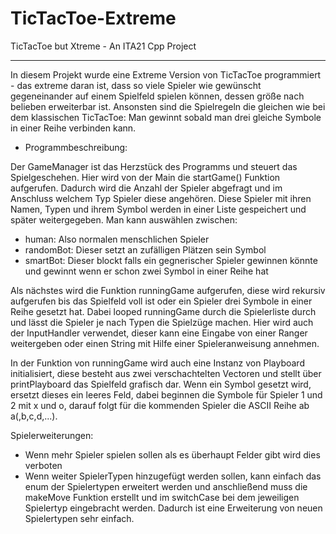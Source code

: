 # TicTacToe-Extreme
 TicTacToe but Xtreme - An ITA21 Cpp Project


----

In diesem Projekt wurde eine Extreme Version von TicTacToe programmiert - das extreme daran ist, dass so viele Spieler wie gewünscht gegeneinander auf einem Spielfeld spielen können, dessen größe nach belieben erweiterbar ist. Ansonsten sind die Spielregeln die gleichen wie bei dem klassischen TicTacToe: Man gewinnt sobald man drei gleiche Symbole in einer Reihe verbinden kann.

- Programmbeschreibung:

Der GameManager ist das Herzstück des Programms und steuert das Spielgeschehen. Hier wird von der Main die startGame() Funktion aufgerufen. Dadurch wird die Anzahl der Spieler abgefragt und im Anschluss welchem Typ Spieler diese angehören. Diese Spieler mit ihren Namen, Typen und ihrem Symbol werden in einer Liste gespeichert und später weitergegeben.
Man kann auswählen zwischen:

- human: Also normalen menschlichen Spieler
- randomBot: Dieser setzt an zufälligen Plätzen sein Symbol
- smartBot: Dieser blockt falls ein gegnerischer Spieler gewinnen könnte und gewinnt wenn er schon zwei Symbol in einer Reihe hat

Als nächstes wird die Funktion runningGame aufgerufen, diese wird rekursiv aufgerufen bis das Spielfeld voll ist oder ein Spieler drei Symbole in einer Reihe gesetzt hat. Dabei looped runningGame durch die Spielerliste durch und lässt die Spieler je nach Typen die Spielzüge machen. Hier wird auch der InputHandler verwendet, dieser kann eine Eingabe von einer Ranger weitergeben oder einen String mit Hilfe einer Spieleranweisung annehmen. 

In der Funktion von runningGame wird auch eine Instanz von Playboard initialisiert, diese besteht aus zwei verschachtelten Vectoren und stellt über printPlayboard das Spielfeld grafisch dar. Wenn ein Symbol gesetzt wird, ersetzt dieses ein leeres Feld, dabei beginnen die Symbole für Spieler 1 und 2 mit x und o, darauf folgt für die kommenden Spieler die ASCII Reihe ab a(,b,c,d,...).

Spielerweiterungen:

- Wenn mehr Spieler spielen sollen als es überhaupt Felder gibt wird dies verboten
- Wenn weiter SpielerTypen hinzugefügt werden sollen, kann einfach das enum der Spielertypen erweitert werden und anschließend muss die makeMove Funktion erstellt und im switchCase bei dem jeweiligen Spielertyp eingebracht werden. Dadurch ist eine Erweiterung von neuen Spielertypen sehr einfach.

